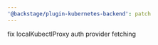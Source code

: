 ```yaml
---
'@backstage/plugin-kubernetes-backend': patch
---
```


fix localKubectlProxy auth provider fetching
